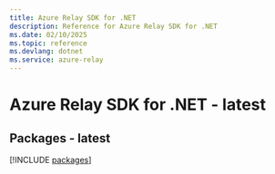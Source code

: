 ```yaml
---
title: Azure Relay SDK for .NET
description: Reference for Azure Relay SDK for .NET
ms.date: 02/10/2025
ms.topic: reference
ms.devlang: dotnet
ms.service: azure-relay
---
```

# Azure Relay SDK for .NET - latest
## Packages - latest
[!INCLUDE [packages](relay-index.md)]